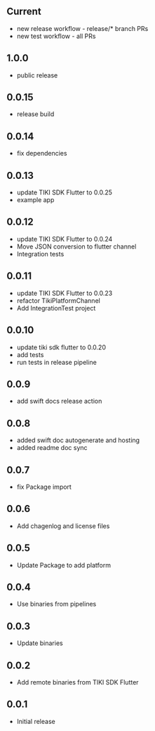 ## Current

* new release workflow - release/* branch PRs
* new test workflow - all PRs
## 1.0.0

* public release

## 0.0.15

* release build

## 0.0.14

* fix dependencies

## 0.0.13

* update TIKI SDK Flutter to 0.0.25
* example app

## 0.0.12

* update TIKI SDK Flutter to 0.0.24
* Move JSON conversion to flutter channel 
* Integration tests

## 0.0.11

* update TIKI SDK Flutter to 0.0.23
* refactor TikiPlatformChannel
* Add IntegrationTest project

## 0.0.10

* update tiki sdk flutter to 0.0.20
* add tests 
* run tests in release pipeline

## 0.0.9

* add swift docs release action

## 0.0.8

* added swift doc autogenerate and hosting
* added readme doc sync

## 0.0.7

* fix Package import

## 0.0.6

* Add chagenlog and license files

## 0.0.5

* Update Package to add platform

## 0.0.4

* Use binaries from pipelines

## 0.0.3

* Update binaries

## 0.0.2

* Add remote binaries from TIKI SDK Flutter

## 0.0.1

* Initial release
